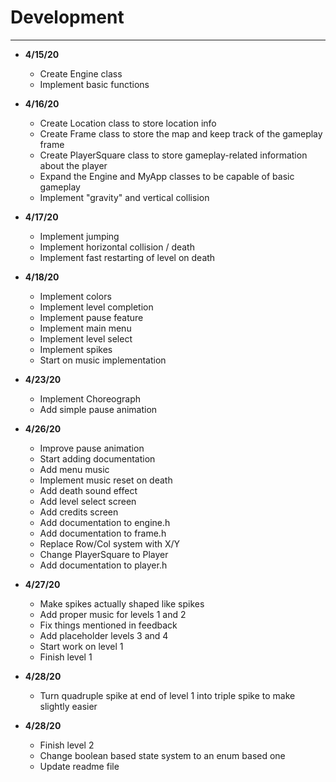 # Development

---

- **4/15/20**
    - Create Engine class
    - Implement basic functions
    
- **4/16/20**
    - Create Location class to store location info  
    - Create Frame class to store the map and keep track of the gameplay frame
    - Create PlayerSquare class to store gameplay-related information about the player
    - Expand the Engine and MyApp classes to be capable of basic gameplay
    - Implement "gravity" and vertical collision
    
- **4/17/20**
    - Implement jumping
    - Implement horizontal collision / death
    - Implement fast restarting of level on death
    
- **4/18/20**
    - Implement colors
    - Implement level completion
    - Implement pause feature
    - Implement main menu
    - Implement level select
    - Implement spikes
    - Start on music implementation
    
- **4/23/20**
    - Implement Choreograph
    - Add simple pause animation

- **4/26/20**
    - Improve pause animation
    - Start adding documentation
    - Add menu music
    - Implement music reset on death
    - Add death sound effect
    - Add level select screen
    - Add credits screen
    - Add documentation to engine.h
    - Add documentation to frame.h
    - Replace Row/Col system with X/Y
    - Change PlayerSquare to Player
    - Add documentation to player.h
    
- **4/27/20**
    - Make spikes actually shaped like spikes
    - Add proper music for levels 1 and 2
    - Fix things mentioned in feedback
    - Add placeholder levels 3 and 4
    - Start work on level 1
    - Finish level 1
    
- **4/28/20**
    - Turn quadruple spike at end of level 1 into triple spike 
      to make slightly easier

- **4/28/20**
    - Finish level 2
    - Change boolean based state system to an enum based one
    - Update readme file
    